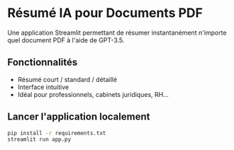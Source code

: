 # Résumé IA pour Documents PDF

Une application Streamlit permettant de résumer instantanément n'importe quel document PDF à l'aide de GPT-3.5.

## Fonctionnalités
- Résumé court / standard / détaillé
- Interface intuitive
- Idéal pour professionnels, cabinets juridiques, RH...

## Lancer l'application localement
```bash
pip install -r requirements.txt
streamlit run app.py
```